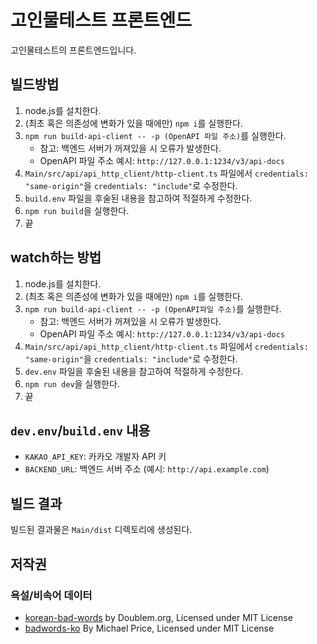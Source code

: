 # 고인물테스트 프론트엔드
고인물테스트의 프론트엔드입니다.

## 빌드방법
1. node.js를 설치한다.
1. (최초 혹은 의존성에 변화가 있을 때에만) `npm i`를 실행한다.
1. `npm run build-api-client -- -p (OpenAPI 파일 주소)`를 실행한다.
    - 참고: 백엔드 서버가 꺼져있을 시 오류가 발생한다.
    - OpenAPI 파일 주소 예시: `http://127.0.0.1:1234/v3/api-docs`
1. `Main/src/api/api_http_client/http-client.ts` 파일에서 `credentials: "same-origin"`을 `credentials: "include"`로 수정한다.
1. `build.env` 파일을 후술된 내용을 참고하여 적절하게 수정한다.
1. `npm run build`을 실행한다.
1. 끝

## watch하는 방법
1. node.js를 설치한다.
1. (최초 혹은 의존성에 변화가 있을 때에만) `npm i`를 실행한다.
1. `npm run build-api-client -- -p (OpenAPI파일 주소)`를 실행한다.
    - 참고: 백엔드 서버가 꺼져있을 시 오류가 발생한다.
    - OpenAPI 파일 주소 예시: `http://127.0.0.1:1234/v3/api-docs`
1. `Main/src/api/api_http_client/http-client.ts` 파일에서 `credentials: "same-origin"`을 `credentials: "include"`로 수정한다.
1. `dev.env` 파일을 후술된 내용을 참고하여 적절하게 수정한다.
1. `npm run dev`을 실행한다.
1. 끝

## `dev.env`/`build.env` 내용
- `KAKAO_API_KEY`: 카카오 개발자 API 키
- `BACKEND_URL`: 백엔드 서버 주소 (예시: `http://api.example.com`)

## 빌드 결과
빌드된 결과물은 `Main/dist` 디렉토리에 생성된다.

## 저작권
### 욕설/비속어 데이터
- [korean-bad-words](https://github.com/doublems/korean-bad-words) by Doublem.org, Licensed under MIT License
- [badwords-ko](https://github.com/yoonheyjung/badwords-ko) By Michael Price, Licensed under MIT License